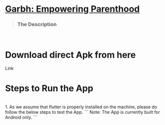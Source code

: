 [<h1>Garbh: Empowering Parenthood</h1>](https://github.com/adarshnagrikar14/gsc24-garbh/)
> <h3>The Description</h3>
<br>
<h1>Download direct Apk from here</h1>
Link

<br>
<h1>Steps to Run the App</h1>
<br>
1. As we assume that flutter is properly installed on the machine, please do follow the below steps to test the App.
```
Note: The App is currently built for Android only.
```
